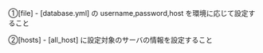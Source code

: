 ①[file] - [database.yml] の username,password,host を環境に応じて設定すること

②[hosts] - [all_host] に設定対象のサーバの情報を設定すること
